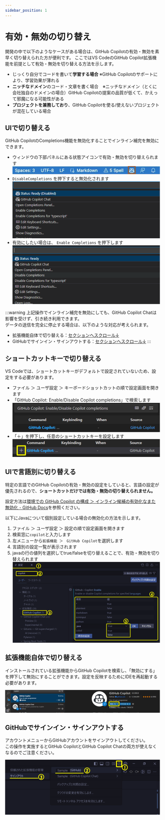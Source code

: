 ```yaml
---
sidebar_position: 1
---
```


# 有効・無効の切り替え

開発の中で以下のようなケースがある場合は、GitHub Copilotの有効・無効を素早く切り替えられた方が便利です。
ここではVS CodeのGitHub Copilot拡張機能を前提として有効・無効を切り替える方法を示します。

- じっくり自分でコードを書いて**学習する場合** ※GitHub Copilotのサポートにより、学習効果が薄れる
- **ニッチなドメイン**のコード・文章を書く場合　※ニッチなドメイン（とくに会社独自のドメインの場合）GitHub Copilotの提案の品質が低くて、かえって邪魔になる可能性がある
- **プロジェクトを兼務しており**、GitHub Copilotを使る/使えないプロジェクトが混在している場合

## UIで切り替える

GitHub CopilotのCompletions機能を無効化することでインライン補完を無効にできます。

- ウィンドウの下部パネルにある状態アイコンで有効・無効を切り替えられます
  ![VSCode上のGitHub Copilot有効/無効化ボタン](images/toggle-ghc-on-off-ui.png)
- `DisableCompletions`  を押下すると無効化されます
  ![VSCode上のGitHub Copilotを無効にする操作](images/turn-off-ghc-by-ui.png)
- 有効にしたい場合は、 `Enable Completions` を押下します
  ![VSCode上のGitHub Copilotを有効にする操作](images/turn-on-ghc-by-ui.png)

:::warning
上記操作でインライン補完を無効にしても、GitHub Copilot Chatは影響を受けず、引き続き利用できます。<br/>
データの送信を完全に停止する場合は、以下のような対応が考えられます。

- 拡張機能自体で切り替える：[セクションへスクロール↓](#拡張機能自体で切り替える)
- GitHubでサインイン・サインアウトする：[セクションへスクロール↓](#githubでサインインサインアウトする)
:::

## ショートカットキーで切り替える

VS Codeでは、ショートカットキーがデフォルトで設定されていないため、設定をする必要があります。

<!-- textlint-disable prh -->
- ファイル ＞ ユーザ設定 ＞ キーボードショットカットの順で設定画面を開きます
- 「GitHub Copilot: Enable/Disable Copilot completions」で検索します
    ![GitHub Copilotショートカットの設定１](images/toggle-ghc-on-off-shortcut_1.png)
- 「＋」を押下し、任意のショートカットキーを設定します
    ![GitHub Copilotショートカットの設定２](images/toggle-ghc-on-off-shortcut_2.png)
<!-- textlint-enable prh -->

## UIで言語別に切り替える

特定の言語でのGitHub Copilotの有効・無効の設定をしていると、言語の設定が優先されるので、**ショートカットだけでは有効・無効の切り替えられません。**

設定方法は[環境での GitHub Copilot の構成 ＞ インライン候補の有効化なまた無効化 - GitHub Docs](https://docs.github.com/ja/copilot/managing-copilot/configure-personal-settings/configuring-github-copilot-in-your-environment?tool=vscode#enabling-or-disabling-inline-suggestions)を参照ください。

以下にJavaについて個別設定している場合の無効化の方法を示します。
1. ファイル ＞ ユーザ設定 ＞ 設定の順で設定画面を開きます
2. 検索窓に`copilot`と入力します
3. 左メニューから`拡張機能 ＞　GitHub Copilot`を選択します
4. 言語別の設定一覧が表示されます
5. javaの行の値列を選択してtrue/falseを切り替えることで、有効・無効を切り替えられます
    ![GitHub Copilotショートカットの設定３](images/toggle-ghc-on-off-by-language.png)

## 拡張機能自体で切り替える

インストールされている拡張機能からGitHub Copilotを検索し、「無効にする」を押下して無効にすることができます。設定を反映するためにIDEを再起動する必要があります。

![VSCode上のGitHub Copilot Chatを無効にする操作](images/turn-off-ghc.png)

## GitHubでサインイン・サインアウトする

アカウントメニューからGitHubアカウントをサインアウトしてください。<br/>
この操作を実施するとGitHub CopilotとGitHub Copilot Chatの両方が使えなくなるのでご注意ください。

![GitHub Copilotでサインアウトする操作](images/sign-out-ghc.png)
